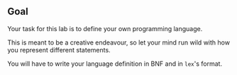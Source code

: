 ## Goal

Your task for this lab is to define your own programming language.

This is meant to be a creative endeavour, so let your mind run wild
with how you represent different statements.

You will have to write your language definition in BNF and in `lex`'s format.


